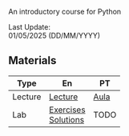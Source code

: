 An introductory course for Python

Last Update: \
01/05/2025 (DD/MM/YYYY)

## Materials

| Type | En | PT |
| ---- | -- | -- |
| Lecture | [Lecture](Lectures/main-en.pdf) | [Aula](Lectures/main.pdf)
| Lab | [Exercises](Labs/main-no-solutions.pdf) <br> [Solutions](Labs/main.pdf) | TODO
